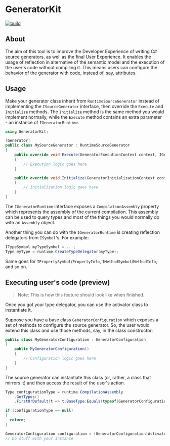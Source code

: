# GeneratorKit

[![build](https://github.com/GianvitoDifilippo/GeneratorKit/actions/workflows/ci.yml/badge.svg)](https://github.com/GianvitoDifilippo/GeneratorKit/actions?query=workflow%3ACI)

## About

The aim of this tool is to improve the Developer Experience of writing C# source generators, as well as the final User Experience. It enables the usage of reflection in alternative of the semantic model and the execution of the user's code without compiling it. This means users can configure the behavior of the generator with code, instead of, say, attributes.

## Usage

Make your generator class inherit from `RuntimeSourceGenerator` instead of implementing the `ISourceGenerator` interface, then override the `Execute` and `Initialize` methods. The `Initialize` method is the same method you would implement normally, while the `Execute` method contains an extra parameter - an instance of `IGeneratorRuntime`.

```csharp
using GeneratorKit;

[Generator]
public class MySourceGenerator : RuntimeSourceGenerator
{
    public override void Execute(GeneratorExecutionContext context, IGeneratorRuntime runtime)
    {
        // Execution logic goes here
    }

    public override void Initialize(GeneratorInitializationContext context)
    {
        // Initialization logic goes here
    }
}
```

The `IGeneratorRuntime` interface exposes a `CompilationAssembly` property which represents the assembly of the current compilation. This assembly can be used to query types and most of the things you would normally do with an `Assembly` object.

Another thing you can do with the `IGeneratorRuntime` is creating reflection delegators from `ISymbol`'s. For example:


```csharp
ITypeSymbol myTypeSymbol = ...;
Type myType = runtime.CreateTypeDelegator(myType);
```

Same goes for `IPropertySymbol`/`PropertyInfo`, `IMethodSymbol`/`MethodInfo`, and so on.

## Executing user's code (preview)

> Note: This is how this feature should look like when finished.

Once you got your type delegator, you can use the activator class to instantiate it.

Suppose you have a base class `GeneratorConfiguration` which exposes a set of methods to configure the source generator. So, the user would extend this class and use those methods, say, in the class constructor:

```csharp
public class MyGeneratorConfiguration : GeneratorConfiguration
{
    public MyGeneratorConfiguration()
    {
        // Configuration logic goes here
    }
}
```

The source generator can instantiate this class (or, rather, a class that mirrors it) and then access the result of the user's action.

```csharp
Type configurationType = runtime.CompilationAssembly
    .GetTypes()
    .FirstOrDefault(t => t.BaseType.Equals(typeof(GeneratorConfiguration)));

if (configurationType == null)
{
  return;
}

GeneratorConfiguration configuration = (GeneratorConfiguration)Activator.CreateInstance(configurationType);
// Do stuff with your instance
```